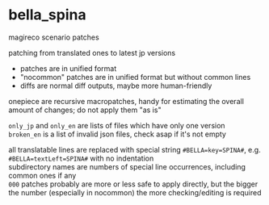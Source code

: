 # bella_spina
magireco scenario patches

patching from translated ones to latest jp versions

- patches are in unified format
- "nocommon" patches are in unified format but without common lines
- diffs are normal diff outputs, maybe more human-friendly

onepiece are recursive macropatches, handy for estimating the overall amount of changes; do not apply them "as is"

`only_jp` and `only_en` are lists of files which have only one version<br/>
`broken_en` is a list of invalid json files, check asap if it's not empty

all translatable lines are replaced with special string `#BELLA=key=SPINA#`, e.g. `#BELLA=textLeft=SPINA#` with no indentation<br/>
subdirectory names are numbers of special line occurrences, including common ones if any<br/>
`000` patches probably are more or less safe to apply directly, but the bigger the number (especially in nocommon) the more checking/editing is required
